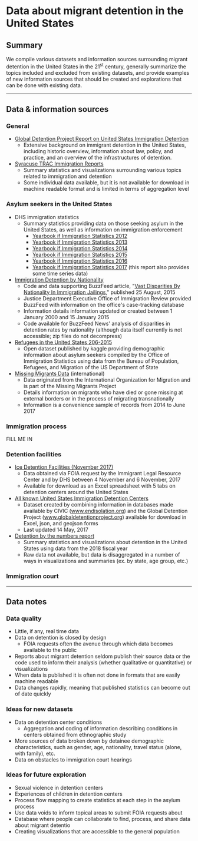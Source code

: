 # Data about migrant detention in the United States
## Summary

We compile various datasets and information sources surrounding migrant detention in the United States in the 21<sup>st</sup> century, generally summarize the topics included and excluded from existing datasets, and provide examples of new information sources that should be created and explorations that can be done with existing data.

---

## Data & information sources
### General
* [Global Detention Project Report on United States Immigration Detention](https://www.globaldetentionproject.org/countries/americas/united-states)
    * Extensive background on immigrant detention in the United States, including historic overview, information about law, policy, and practice, and an overview of the infrastructures of detention.
* [Syracuse TRAC Immigration Reports](https://trac.syr.edu/phptools/reports/reports.php?layer=immigration&report_type=report)
    * Summary statistics and visualizations surrounding various topics related to immigration and detention
    * Some individual data available, but it is not available for download in machine readable format and is limited in terms of aggregation level
### Asylum seekers in the United States
* DHS immigration statistics
    * Summary statistics providing data on those seeking asylum in the United States, as well as information on immigration enforcement 
        * [Yearbook if Immigration Statistics 2012](https://www.dhs.gov/immigration-statistics/yearbook/2012)
        * [Yearbook if Immigration Statistics 2013](https://www.dhs.gov/immigration-statistics/yearbook/2013)
        * [Yearbook if Immigration Statistics 2014](https://www.dhs.gov/immigration-statistics/yearbook/2014)
        * [Yearbook if Immigration Statistics 2015](https://www.dhs.gov/immigration-statistics/yearbook/2015)
        * [Yearbook if Immigration Statistics 2016](https://www.dhs.gov/immigration-statistics/yearbook/2016)
        * [Yearbook if Immigration Statistics 2017](https://www.dhs.gov/immigration-statistics/yearbook/2017) (this report also provides some time series data)
* [Immigration Detention by Nationality](https://github.com/BuzzFeedNews/2015-08-immigrant-detention/)
    * Code and data supporting BuzzFeed article, "[Vast Disparities By Nationality In Immigration Jailings](https://www.buzzfeednews.com/article/davidnoriega/vast-disparities-by-nationality-in-immigration-jailings)," published 25 August, 2015
    * Justice Department Executive Office of Immigration Review provided BuzzFeed with information on the office's case-tracking database
    * Information details information updated or created between 1 January 2000 and 15 January 2015
    * Code available for BuzzFeed News' analysis of disparities in detention rates by nationality (although data itself currently is not accessible; zip files do not decompress)
* [Refugees in the United States 206-2015](https://www.kaggle.com/dhs/refugee-report)
    * Open dataset published by kaggle providing demographic information about asylum seekers compiled by the Office of Immigration Statistics using data from the Bureau of Population, Refugees, and Migration of the US Department of State
* [Missing Migrants Data](https://www.kaggle.com/jmataya/missingmigrants) (international)
    * Data originated from the International Organization for Migration and is part of the Missing Migrants Project
    * Details information on migrants who have died or gone missing at external borders or in the process of migrating transnationally
    * Information is a convenience sample of records from 2014 to June 2017
### Immigration process
FILL ME IN
### Detention facilities
* [Ice Detention Facilities (November 2017)](https://immigrantjustice.org/ice-detention-facilities-november-2017)
    * Data obtained via FOIA request by the Immigrant Legal Resource Center and by DHS between 4 November and 6 November, 2017
    * Available for download as an Excel spreadsheet with 5 tabs on detention centers around the United States
* [All known United States Immigration Detention Centers](https://github.com/nsriv/US-Immigration-Detention-Centers)
    * Dataset created by combining information in databases made available by CIVIC (www.endisolation.org) and the Global Detention Project (www.globaldetentionproject.org) available for download in Excel, json, and geojson forms
    * Last updated 14 May, 2017
* [Detention by the numbers report](https://www.freedomforimmigrants.org/detention-statistics)
    * Summary statistics and visualizations about detention in the United States using data from the 2018 fiscal year
    * Raw data not available, but data is disaggregated in a number of ways in visualizations and summaries (ex. by state, age group, etc.)
### Immigration court

---

## Data notes
### Data quality
* Little, if any, real time data
* Data on detention is closed by design
    * FOIA requests often the avenue through which data becomes available to the public
* Reports about migrant detention seldom publish their source data or the code used to inform their analysis (whether qualitative or quantitative) or visualizations
* When data is published it is often not done in formats that are easily machine readable
* Data changes rapidly, meaning that published statistics can become out of date quickly
### Ideas for new datasets
* Data on detention center conditions
    * Aggregation and coding of information describing conditions in centers obtained from ethnographic study
* More sources of data broken down by detainee demographic characteristics, such as gender, age, nationality, travel status (alone, with family), etc.
* Data on obstacles to immigration court hearings
### Ideas for future exploration
* Sexual violence in detention centers
* Experiences of children in detention centers
* Process flow mapping to create statistics at each step in the asylum process
* Use data voids to inform topical areas to submit FOIA requests about
* Database where people can collaborate to find, process, and share data about migrant detentio
* Creating visualizations that are accessible to the general population



